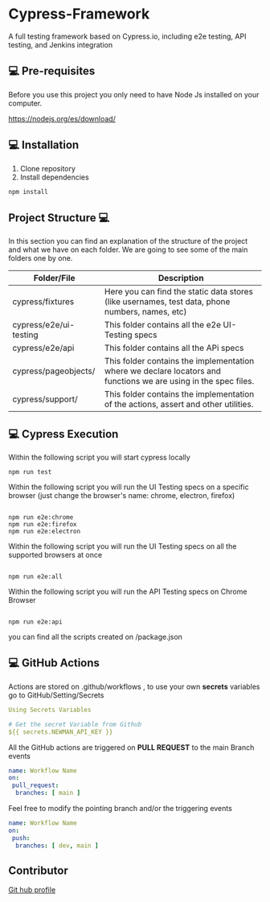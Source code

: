 # Cypress-Framework

A full testing framework based on Cypress.io, including e2e testing, API testing, and Jenkins integration

## 💻 Pre-requisites

Before you use this project you only need to have Node Js installed on your computer.

https://nodejs.org/es/download/
## 💻 Installation
1. Clone repository
2. Install dependencies 

```bash
npm install 
```
## Project Structure 💻

In this section you can find an explanation of the structure of the project and what we have on each folder.
We are going to see some of the main folders one by one.

| Folder/File          | Description                                                                                                                            |
| -------------------- | -------------------------------------------------------------------------------------------------------------------------------------- |
| cypress/fixtures         | Here you can find the static data stores (like usernames, test data, phone numbers, names, etc)                                              |
| cypress/e2e/ui-testing       | This folder contains all the e2e UI-Testing specs    |
| cypress/e2e/api       | This folder contains all the APi specs |
| cypress/pageobjects/     | This folder contains the implementation where we declare locators and functions we are using in the spec files.                      |
| cypress/support/ | This folder contains the implementation of the actions, assert and other utilities.               |

## 💻 Cypress Execution

Within the following script you will start cypress locally 

```shell script
npm run test
```

Within the following script you will run the UI Testing specs on a specific browser (just change the browser's name: chrome, electron, firefox)

```shell script

npm run e2e:chrome
npm run e2e:firefox
npm run e2e:electron

```
Within the following script you will run the UI Testing specs on all the supported browsers at once

```shell script

npm run e2e:all

```
Within the following script you will run the API Testing specs on Chrome Browser

```shell script

npm run e2e:api

```

you can find all the scripts created on /package.json

## 💻 GitHub Actions

Actions are stored on .github/workflows , to use your own **secrets** variables go to GitHub/Setting/Secrets 
```yaml
Using Secrets Variables

# Get the secret Variable from Github
${{ secrets.NEWMAN_API_KEY }}

```
All the GitHub actions are triggered on **PULL REQUEST** to the main Branch events 
```yaml
name: Workflow Name
on: 
 pull_request:
  branches: [ main ]

```
Feel free to modify the pointing branch and/or the triggering events 
```yaml
name: Workflow Name
on: 
 push:
  branches: [ dev, main ]
```
## Contributor
[Git hub profile](https://github.com/zacaroto)
